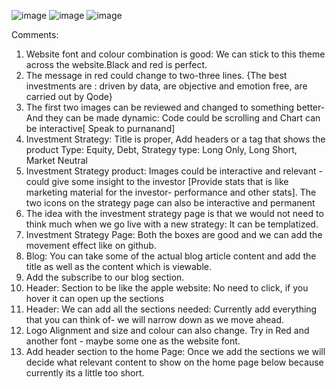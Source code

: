 ![image](https://github.com/qodeinvestments/qodeAdvisorsWebsite/assets/67407393/31bfbf6f-a8eb-40cc-8203-e6e35ff661e5)
![image](https://github.com/qodeinvestments/qodeAdvisorsWebsite/assets/67407393/916f2765-4682-4d8c-ab05-75d6de4feaa4)
![image](https://github.com/qodeinvestments/qodeAdvisorsWebsite/assets/67407393/29548ca6-f320-4664-b637-acce200501d8)

Comments:
1. Website font and colour combination is good: We can stick to this theme across the website.Black and red is perfect.
2. The message in red could change to two-three lines. {The best investments are : driven by data, are objective and emotion free, are carried out by Qode}
3. The first two images can be reviewed and changed to something better- And they can be made dynamic: Code could be scrolling and Chart can be interactive[ Speak to purnanand]
4. Investment Strategy: Title is proper, Add headers or a tag that shows the
   product Type:  Equity, Debt,
   Strategy type:  Long Only, Long Short, Market Neutral
5. Investment Strategy product: Images could be interactive and relevant - could give some insight to the investor [Provide stats that is like marketing material for the investor- performance and other stats]. The two icons on the strategy page can also be interactive and permanent
6. The idea with the investment strategy page is that we would not need to think much when we go live with a new strategy: It can be templatized.
7. Investment Strategy Page: Both the boxes are good and we can add the movement effect like on github. 
8. Blog: You can take some of the actual blog article content and add the title as well as the content which is viewable.
9. Add the subscribe to our blog section.
10. Header: Section to be like the apple website: No need to click, if you hover it can open up the sections
11. Header: We can add all the sections needed: Currently add everything that you can think of- we will narrow down as we move ahead.
12. Logo Alignment and size and colour can also change. Try in Red and another font - maybe some one as the website font.
13. Add header section to the home Page: Once we add the sections we will decide what relevant content to show on the home page below because currently its a little too short. 

